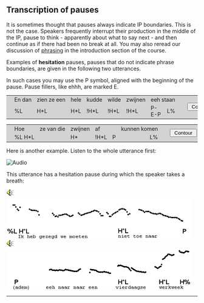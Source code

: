 Transcription of pauses
-----------------------

It is sometimes thought that pauses always indicate IP boundaries. This is not the case. Speakers frequently interrupt their production in the middle of the IP, pause to think - apparently about what to say next - and then continue as if there had been no break at all. You may also reread our discussion of [phrasing](about4.htm) in the introduction section of the course.

Examples of **hesitation** pauses, pauses that do not indicate phrase boundaries, are given in the following two utterances.

In such cases you may use the P symbol, aligned with the beginning of the pause. Pause fillers, like ehhh, are marked E.

<P>

<TABLE BGCOLOR="lightgrey" BORDER=0 CELLPADDING=4 CELLSPACING=0 WIDTH=40 onclick="play_sound('./audio/050g')">

<TR><TD ROWSPAN=2>
<IMG SRC="../audio.gif" BORDER=0 ALT="Audio"></TD>

<TD>En&nbspdan</TD><TD COLSPAN=2>zien&nbspze&nbspeen</TD><TD>hele</TD><TD>kudde</TD><TD>wilde</TD><TD>zwijnen</TD><TD COLSPAN=2>eeh&nbspstaan</TD>

<TD align=center ROWSPAN=2 WIDTH=40>&nbsp</TD>
<TD align=center ROWSPAN=2> <INPUT type="button" name="help" value=" Contour "
     onClick="HintsWindow('F0-contour','<IMG SRC= audio/gif/050g.gif>',1,535,200)"></TD>
</TR>

<TR><TD>%L</TD><TD>H*L</TD><TD>&nbsp</TD><TD>H*L</TD><TD>!H*L</TD><TD>!H*L</TD><TD>!H*L</TD><TD>P-E-P</TD><TD ALIGN=RIGHT>L%</TD></TR>

</TABLE>
<P>
<TABLE BGCOLOR="lightgrey" BORDER=0 CELLPADDING=4 CELLSPACING=0 WIDTH=40 onclick="play_sound('./audio/051')">

<TR><TD ROWSPAN=2 WIDTH=40>
<IMG SRC="../audio.gif" BORDER=0 ALT="Audio"></TD>

<TD>Hoe</TD><TD>ze&nbspvan&nbspdie</TD><TD>zwijnen</TD><TD>af</TD><TD>&nbsp</TD><TD>kunnen&nbspkomen</TD>
<TD align=center ROWSPAN=2 WIDTH=40>&nbsp</TD>
<TD align=center ROWSPAN=2> <INPUT type="button" name="help" value=" Contour "
     onClick="HintsWindow('F0-contour','<IMG SRC= audio/gif/051.gif>',1,515,200)"></TD>
</TR>

<TR><TD>%L&nbspH*L</TD><TD>&nbsp</TD><TD>H*</TD><TD>!H*L</TD><TD>P</TD><TD ALIGN=RIGHT>L%</TD></TR>
</TABLE>
<P>


Here is another example. Listen to the whole utterance first:

![Audio](audio.gif)

This utterance has a hesitation pause during which the speaker takes a breath:

<div class="audio-example" onclick="play_sound('../audio/044a')"><img alt="Play audio" src="../audio.gif" /><img alt="Audio example" src="../audio/gif/044a.gif"/></div>

<div class="audio-example" onclick="play_sound('../audio/044b')"><img alt="Play audio" src="../audio.gif" /><img alt="Audio example" src="../audio/gif/044b.gif"/></div>

* * *

<div class="exercise" data-exercise-id="exercise2/exercise2.json"></div>
